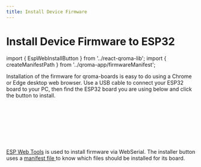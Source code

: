 ```yaml
---
title: Install Device Firmware
---
```


# Install Device Firmware to ESP32

import { EspWebInstallButton } from '../react-qroma-lib';
import { createManifestPath } from '../qroma-app/firmwareManifest';


Installation of the firmware for qroma-boards is easy to do using a Chrome or Edge desktop
web browser. Use a USB cable to connect your ESP32 board to your PC, then find the ESP32 board 
you are using below and click the button to install.

<div title='ESP32 Dev Board'>
  <EspWebInstallButton
    label='Install on ESP32 Dev Board'
    instructionsText="Plug your ESP32 Dev board into your computer's USB port and click the button below to install firmware."
    manifestPath={createManifestPath('qroma/versions/0.1.0/firmware/esp32dev/qroma-boards-manifest-esp32.json')}
    />
</div>

<br/>
<br/>

<div title='TinyPICO Board'>
  <EspWebInstallButton
    label='Install on TinyPICO Board'
    instructionsText="Plug your TinyPICO board into your computer's USB port and click the button below to install firmware."
    manifestPath={createManifestPath('qroma/versions/0.1.0/firmware/tinypico/qroma-boards-manifest-um_tinypico.json')}
    />
</div>

<br/>
<br/>

<div title='ESP32 Dev Board'>
  <EspWebInstallButton
    label='Install on Adafruit QT Py Board'
    instructionsText="Plug your Adafruit QT Py board into your computer's USB port and click the button below to install firmware."
    manifestPath={createManifestPath('qroma/versions/0.1.0/firmware/adafruit_qtpy_esp32c3/qroma-boards-manifest-adafruit_qtpy_esp32c3.json')}
    />
</div>

<br/>
<br/>
<br/>
<a href='https://esphome.github.io/esp-web-tools/'>ESP Web Tools</a> is used to install firmware via WebSerial. The installer button uses a <a href={createManifestPath('qroma/versions/0.1.0/firmware/esp32dev/qroma-boards-manifest-esp32.json')} target=''>manifest file </a> to know which files should be installed for its board.